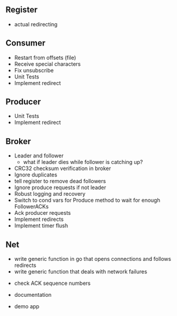 ## Register
- actual redirecting

## Consumer
- Restart from offsets (file)
- Receive special characters
- Fix unsubscribe
- Unit Tests
- Implement redirect

## Producer
- Unit Tests
- Implement redirect

## Broker
- Leader and follower
  - what if leader dies while follower is catching up?
- CRC32 checksum verification in broker
- Ignore duplicates
- tell register to remove dead followers
- Ignore produce requests if not leader
- Robust logging and recovery
- Switch to cond vars for Produce method to wait for enough FollowerACKs
- Ack producer requests
- Implement redirects
- Implement timer flush

## Net
+ write generic function in go that opens connections and follows redirects
+ write generic function that deals with network failures
- check ACK sequence numbers

- documentation
- demo app

